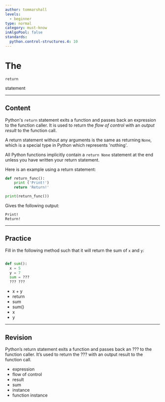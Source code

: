 ```yaml
---
author: tommarshall
levels:
  - beginner
type: normal
category: must-know
inAlgoPool: false
standards:
  python.control-structures.4: 10
---
```


# The 

`return`

 statement


---

## Content

Python's `return` statement exits a function and passes back an expression to the function caller. It is used to return the *flow of control* with an *output result* to the function call.

A return statement without any arguments is the same as returning `None`, which is a special type in Python which represents 'nothing'.

All Python functions implicitly contain a `return None` statement at the end unless you have written your return statement.

Here is an example using a return statement:

```python
def return_func():
    print ('Print!')
    return 'Return!'

print(return_func())
```

Gives the following output:

    Print!
    Return!


---

## Practice

Fill in the following method such that it will return the sum of `x` and `y`:

```python

def sum():
  x = 5
  y = 7
  sum = ???
  ??? ???

```

* x + y
* return
* sum
* sum()
* x
* y


---

## Revision

Python’s return statement exits a function and passes back an ??? to the function caller. It’s used to return the ??? with an output result to the function call.

* expression
* flow of control
* result
* sum
* instance
* function instance
